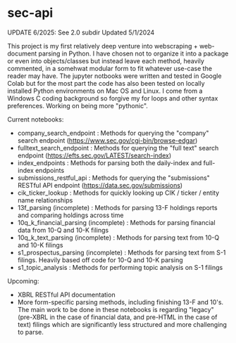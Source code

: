 # sec-api

UPDATE 6/2025: See 2.0 subdir
Updated 5/1/2024

This project is my first relatively deep venture into webscraping + web-document parsing in Python. I have chosen not to organize it into a package or even into objects/classes but instead leave each method, heavily commented, in a somehwat modular form to fit whatever use-case the reader may have. The jupyter notbooks were written and tested in Google Colab but for the most part the code has also been tested on locally installed Python environments on Mac OS and Linux. I come from a Windows C coding background so forgive my for loops and other syntax preferences. Working on being more "pythonic".

Current notebooks:
  - company_search_endpoint : Methods for querying the "company" search endpoint (https://www.sec.gov/cgi-bin/browse-edgar)
  - fulltext_search_endpoint : Methods for querying the "full text" search endpoint (https://efts.sec.gov/LATEST/search-index)
  - index_endpoints : Methods for parsing both the daily-index and full-index endpoints
  - submissions_restful_api : Methods for querying the "submissions" RESTful API endpoint (https://data.sec.gov/submissions)
  - cik_ticker_lookup : Methods for quickly looking up CIK / ticker / entity name relationships
  - 13f_parsing (incomplete) : Methods for parsing 13-F holdings reports and comparing holdings across time
  - 10q_k_financial_parsing (incomplete) : Methods for parsing financial data from 10-Q and 10-K filings
  - 10q_k_text_parsing (incomplete) : Methods for parsing text from 10-Q and 10-K filings
  - s1_prospectus_parsing (incomplete) : Methods for parsing text from S-1 filings. Heavily based off code for 10-Q and 10-K parsing
  - s1_topic_analysis : Methods for performing topic analysis on S-1 filings
 
Upcoming:
  - XBRL RESTful API documentation
  - More form-specific parsing methods, including finishing 13-F and 10's. The main work to be done in these notebooks is regarding "legacy" (pre-XBRL in the case of financial data, and pre-HTML in the case of text) filings which are significantly less structured and more challenging to parse. 

